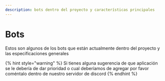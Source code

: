 ```yaml
---
description: bots dentro del proyecto y características principales
---
```


# Bots

Estos son algunos de los bots que están actualmente dentro del proyecto y las especificaciones generales

{% hint style="warning" %}
Si tienes alguna sugerencia de que aplicación se le debería de dar prioridad o cual deberíamos de agregar por favor coméntalo dentro de nuestro servidor de discord
{% endhint %}
